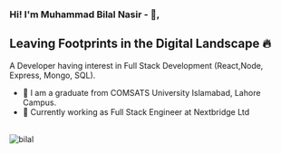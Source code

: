 ### Hi! I'm Muhammad Bilal Nasir - 👋,

## Leaving Footprints in the Digital Landscape ‎️‍🔥


A Developer having interest in Full Stack Development (React,Node, Express, Mongo, SQL).
- 🔭 I am a graduate from COMSATS University Islamabad, Lahore Campus.
- 🌱 Currently working as Full Stack Engineer at Nextbridge Ltd

<br>

<img src="https://komarev.com/ghpvc/?username=bilalogist&label=Profile%20views&color=0e75b6&style=flat" alt="bilal" />

